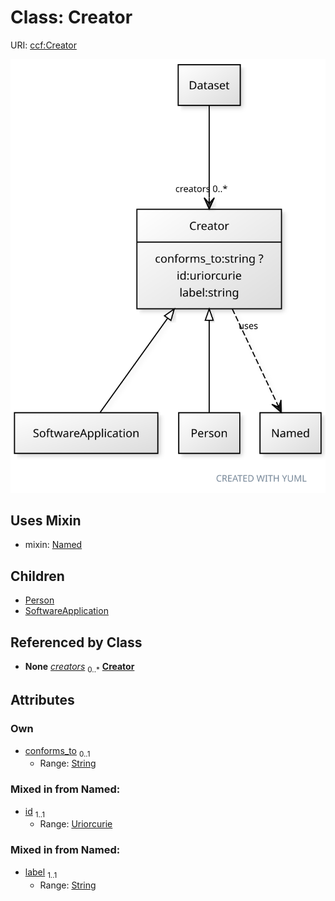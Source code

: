 
# Class: Creator



URI: [ccf:Creator](http://purl.org/ccf/Creator)


[![img](images/Creator.svg)](images/Creator.svg)

## Uses Mixin

 *  mixin: [Named](Named.md)

## Children

 * [Person](Person.md)
 * [SoftwareApplication](SoftwareApplication.md)

## Referenced by Class

 *  **None** *[creators](creators.md)*  <sub>0..\*</sub>  **[Creator](Creator.md)**

## Attributes


### Own

 * [conforms_to](conforms_to.md)  <sub>0..1</sub>
     * Range: [String](types/String.md)

### Mixed in from Named:

 * [id](id.md)  <sub>1..1</sub>
     * Range: [Uriorcurie](types/Uriorcurie.md)

### Mixed in from Named:

 * [label](label.md)  <sub>1..1</sub>
     * Range: [String](types/String.md)
